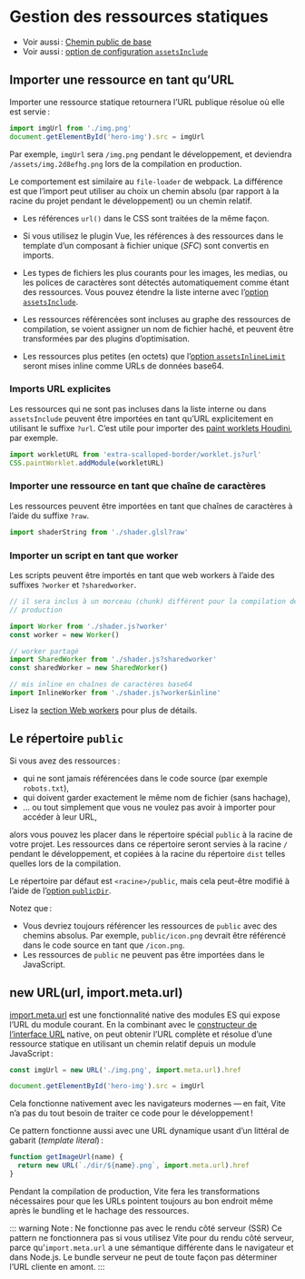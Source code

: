 # Gestion des ressources statiques

- Voir aussi : [Chemin public de base](./build#chemin-public-de-base)
- Voir aussi : [option de configuration `assetsInclude`](/docs/config/#assetsinclude)

## Importer une ressource en tant qu’URL

Importer une ressource statique retournera l’URL publique résolue où elle est servie :

```js
import imgUrl from './img.png'
document.getElementById('hero-img').src = imgUrl
```

Par exemple, `imgUrl` sera `/img.png` pendant le développement, et deviendra `/assets/img.2d8efhg.png` lors de la compilation en production.

Le comportement est similaire au `file-loader` de webpack. La différence est que l’import peut utiliser au choix un chemin absolu (par rapport à la racine du projet pendant le développement) ou un chemin relatif.

- Les références `url()` dans le CSS sont traitées de la même façon.

- Si vous utilisez le plugin Vue, les références à des ressources dans le template d’un composant à fichier unique (_SFC_) sont convertis en imports.

- Les types de fichiers les plus courants pour les images, les medias, ou les polices de caractères sont détectés automatiquement comme étant des ressources. Vous pouvez étendre la liste interne avec l’[option `assetsInclude`](/docs/config/#assetsinclude).

- Les ressources référencées sont incluses au graphe des ressources de compilation, se voient assigner un nom de fichier haché, et peuvent être transformées par des plugins d’optimisation.

- Les ressources plus petites (en octets) que l’[option `assetsInlineLimit`](/docs/config/#build-assetsinlinelimit) seront mises inline comme URLs de données base64.

### Imports URL explicites

Les ressources qui ne sont pas incluses dans la liste interne ou dans `assetsInclude` peuvent être importées en tant qu’URL explicitement en utilisant le suffixe `?url`. C’est utile pour importer des [paint worklets Houdini](https://houdini.how/usage), par exemple.

```js
import workletURL from 'extra-scalloped-border/worklet.js?url'
CSS.paintWorklet.addModule(workletURL)
```

### Importer une ressource en tant que chaîne de caractères

Les ressources peuvent être importées en tant que chaînes de caractères à l’aide du suffixe `?raw`.

```js
import shaderString from './shader.glsl?raw'
```

### Importer un script en tant que worker

Les scripts peuvent être importés en tant que web workers à l’aide des suffixes `?worker` et `?sharedworker`.

```js
// il sera inclus à un morceau (chunk) différent pour la compilation de
// production

import Worker from './shader.js?worker'
const worker = new Worker()
```

```js
// worker partagé
import SharedWorker from './shader.js?sharedworker'
const sharedWorker = new SharedWorker()
```

```js
// mis inline en chaînes de caractères base64
import InlineWorker from './shader.js?worker&inline'
```

Lisez la [section Web workers](features.md#web-workers) pour plus de détails.

## Le répertoire `public`

Si vous avez des ressources :

- qui ne sont jamais référencées dans le code source (par exemple `robots.txt`),
- qui doivent garder exactement le même nom de fichier (sans hachage),
- … ou tout simplement que vous ne voulez pas avoir à importer pour accéder à leur URL,

alors vous pouvez les placer dans le répertoire spécial `public` à la racine de votre projet. Les ressources dans ce répertoire seront servies à la racine `/` pendant le développement, et copiées à la racine du répertoire `dist` telles quelles lors de la compilation.

Le répertoire par défaut est `<racine>/public`, mais cela peut-être modifié à l’aide de l’[option `publicDir`](/docs/config/#publicdir).

Notez que :

- Vous devriez toujours référencer les ressources de `public` avec des chemins absolus. Par exemple, `public/icon.png` devrait être référencé dans le code source en tant que `/icon.png`.
- Les ressources de `public` ne peuvent pas être importées dans le JavaScript.

## new URL(url, import.meta.url)

[import.meta.url](https://developer.mozilla.org/fr/docs/Web/JavaScript/Reference/Statements/import.meta) est une fonctionnalité native des modules ES qui expose l’URL du module courant. En la combinant avec le [constructeur de l’interface URL](https://developer.mozilla.org/fr/docs/Web/API/URL) native, on peut obtenir l’URL complète et résolue d’une ressource statique en utilisant un chemin relatif depuis un module JavaScript :

```js
const imgUrl = new URL('./img.png', import.meta.url).href

document.getElementById('hero-img').src = imgUrl
```

Cela fonctionne nativement avec les navigateurs modernes — en fait, Vite n’a pas du tout besoin de traiter ce code pour le développement !

Ce pattern fonctionne aussi avec une URL dynamique usant d’un littéral de gabarit (_template literal_) :

```js
function getImageUrl(name) {
  return new URL(`./dir/${name}.png`, import.meta.url).href
}
```

Pendant la compilation de production, Vite fera les transformations nécessaires pour que les URLs pointent toujours au bon endroit même après le bundling et le hachage des ressources.

::: warning Note : Ne fonctionne pas avec le rendu côté serveur (SSR)
Ce pattern ne fonctionnera pas si vous utilisez Vite pour du rendu côté serveur, parce qu’`import.meta.url` a une sémantique différente dans le navigateur et dans Node.js. Le bundle serveur ne peut de toute façon pas déterminer l’URL cliente en amont.
:::
